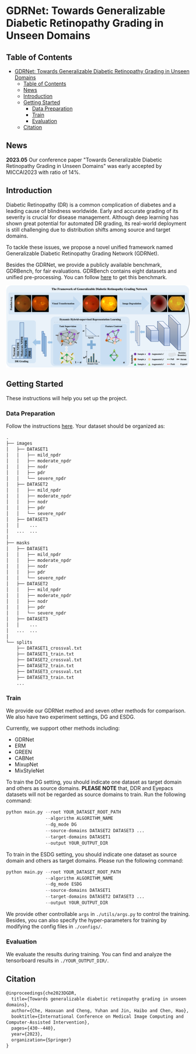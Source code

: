 # GDRNet: Towards Generalizable Diabetic Retinopathy Grading in Unseen Domains

## Table of Contents

- [GDRNet: Towards Generalizable Diabetic Retinopathy Grading in Unseen Domains](#GDRNet-towards-generalizable-diabetic-retinopathy-grading-in-unseen-domains)
  - [Table of Contents](#table-of-contents)
  - [News](#news)
  - [Introduction](#introduction)
  - [Getting Started](#getting-started)
    - [Data Preparation](#data-preparation)
    - [Train](#train)
    - [Evaluation](#evaluation)
  - [Citation](#citation)

## News
**2023.05** Our conference paper "Towards Generalizable Diabetic Retinopathy Grading in Unseen Domains" was early accepted by MICCAI2023 with ratio of 14%.


## Introduction
Diabetic Retinopathy (DR) is a common complication of diabetes and a leading cause of blindness worldwide. Early and accurate grading of its severity is crucial for disease management. 
Although deep learning has shown great potential for automated DR grading, its real-world deployment is still challenging due to distribution shifts among source and target domains. 
<!-- The preliminary evidence presented in the paper suggests the existence of three-fold generalization issues: visual and degradation style shifts, diagnostic pattern diversity, and data imbalance.  -->
To tackle these issues, we propose a novel unified framework named Generalizable Diabetic Retinopathy Grading Network (GDRNet). 
<!-- GDRNet consists of three vital components: fundus visual-artifact augmentation (FundusAug), dynamic hybrid-supervised loss (DahLoss), and domain-class-aware re-balancing (DCR). FundusAug generates realistic augmented images via visual transformation and image degradation, while DahLoss jointly leverages pixel-level consistency and image-level semantics to capture the diverse diagnostic patterns and build generalizable feature representations. Moreover, DCR mitigates the data imbalance from a domain-class view and avoids undesired over-emphasis on rare domain-class pairs.  -->
Besides the GDRNet, we provide a publicly available benchmark, GDRBench, for fair evaluations. GDRBench contains eight datasets and unified pre-processing. You can follow [here](./GDRBench/README.md) to get this benchmark.

<p align="center">
  <img src="./figures/framework.png">
</p>

## Getting Started
These instructions will help you set up the project. 

### Data Preparation

Follow the instructions [here](./GDRBench/README.md).
Your dataset should be organized as: 

```
.
├── images
│   ├── DATASET1
│   │   ├── mild_npdr
│   │   ├── moderate_npdr
│   │   ├── nodr
│   │   ├── pdr
│   │   └── severe_npdr
│   ├── DATASET2
│   │   ├── mild_npdr
│   │   ├── moderate_npdr
│   │   ├── nodr
│   │   ├── pdr
│   │   └── severe_npdr
│   ├── DATASET3
│   │    ...
│   ...  ...
│   
├── masks
│   ├── DATASET1
│   │   ├── mild_npdr
│   │   ├── moderate_npdr
│   │   ├── nodr
│   │   ├── pdr
│   │   └── severe_npdr
│   ├── DATASET2
│   │   ├── mild_npdr
│   │   ├── moderate_npdr
│   │   ├── nodr
│   │   ├── pdr
│   │   └── severe_npdr
│   ├── DATASET3
│   │    ...
│   ...  ...
│   
└── splits
    ├── DATASET1_crossval.txt
    ├── DATASET1_train.txt
    ├── DATASET2_crossval.txt
    ├── DATASET2_train.txt
    ├── DATASET3_crossval.txt
    ├── DATASET3_train.txt
    ...

```

### Train

We provide our GDRNet method and seven other methods for comparison. We also have two experiment settings, DG and ESDG.

Currently, we support other methods including:
- GDRNet
- ERM
- GREEN
- CABNet
- MixupNet
- MixStyleNet

To train the DG setting, you should indicate one dataset as target domain and others as source domains. **PLEASE NOTE** that, DDR and Eyepacs datasets will not be regarded as source domains to train. Run the following command:

```python
python main.py --root YOUR_DATASET_ROOT_PATH
               --algorithm ALGORITHM_NAME
               --dg_mode DG
               --source-domains DATASET2 DATASET3 ...
               --target-domains DATASET1 
               --output YOUR_OUTPUT_DIR
```

To train in the ESDG setting, you should indicate one dataset as source domain and others as target domains. Please run the following command:

```python
python main.py --root YOUR_DATASET_ROOT_PATH
               --algorithm ALGORITHM_NAME
               --dg_mode ESDG
               --source-domains DATASET1
               --target-domains DATASET2 DATASET3 ...
               --output YOUR_OUTPUT_DIR
```

We provide other controllable `args` in `./utils/args.py` to control the training. Besides, you can also specify the hyper-parameters for training by modifying the config files in `./configs/`.

### Evaluation

We evaluate the results during training. You can find and analyze the tensorboard results in `./YOUR_OUTPUT_DIR/`.

## Citation
```
@inproceedings{che2023DGDR,
  title={Towards generalizable diabetic retinopathy grading in unseen domains},
  author={Che, Haoxuan and Cheng, Yuhan and Jin, Haibo and Chen, Hao},
  booktitle={International Conference on Medical Image Computing and Computer-Assisted Intervention},
  pages={430--440},
  year={2023},
  organization={Springer}
}
```